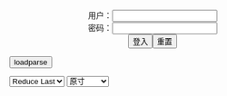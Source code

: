 <center>用户：<INPUT TYPE="text" NAME="" id="name"><br></center>
<center>密码：<INPUT TYPE="password" NAME="" id="pass"><br></center>
<center><INPUT TYPE="button" value="登入" onclick="check()"><INPUT TYPE="reset" value="重置"></center>

<div style="display: none" id="mdm" name="dmd">
  <button onclick="location.reload()">Cover 0</button>
</div>

<button style="display: none" name="dmd" onclick="toggleb()">toggle</button>
<button onclick="loadparse()">loadparse</button>

<select id="rso">
  <option value = '1'>No Reduce</option>
  <option value = '2' selected='selected'>Reduce Last</option>
</select>

<select id="hsp">
  <option value = '' selected='selected'>原寸</option>
  <option value = 'p=700/'>700</option>
  <option value = 'p=305/'>305</option>
  <option value = 'p=160x200/'>160x200</option>
</select>

<br>
<div style="display: none" id="mdc" name="dmd">
</div>

<pre style="display: none" id = "raw">
<!-- 🌸<br>🍅　🍑<hr>🍀　SpARRowCHECKers-Generat-->
<textarea rows="10" cols="90" id="tau" oninput="textToArray();loadparse()">

https://static5.hentai-cosplays.com/upload/20211209/252/257127/p=700/13.jpg
https://static5.hentai-cosplays.com/upload/20211209/252/257116/p=700/38.jpg
https://static7.hentai-cosplays.com/upload/20220128/287/293822/p=700/26.jpg
https://static5.hentai-cosplays.com/upload/20211209/252/257122/p=700/21.jpg
https://static7.hentai-cosplays.com/upload/20220202/288/294253/p=700/10.jpg
https://static7.hentai-cosplays.com/upload/20220215/289/295636/p=700/3.jpg
https://static6.hentai-cosplays.com/upload/20211215/256/261955/p=700/60.jpg
https://static5.hentai-cosplays.com/upload/20210825/237/242148/p=700/35.jpg
https://static3.porn-images-xxx.com/upload/20180930/594/607757/p=700/7.jpg
https://static4.porn-images-xxx.com/upload/20200207/773/791156/p=700/4.jpg
https://static5.hentai-cosplays.com/upload/20211208/248/253061/p=700/11.jpg
https://static5.hentai-cosplays.com/upload/20211209/251/256393/p=700/12.jpg
https://static5.hentai-cosplays.com/upload/20211209/251/256088/p=700/32.jpg
https://static6.hentai-cosplays.com/upload/20220111/275/281494/p=700/40.jpg
https://static6.hentai-cosplays.com/upload/20220111/275/281497/p=700/37.jpg
https://static6.hentai-cosplays.com/upload/20220110/275/280666/p=700/38.jpg
https://static5.hentai-cosplays.com/upload/20210814/236/240960/p=700/40.jpg
https://static5.hentai-cosplays.com/upload/20211028/245/250070/p=700/101.jpg
https://static5.hentai-cosplays.com/upload/20211027/245/250055/p=700/22.jpg
https://static5.hentai-cosplays.com/upload/20211212/254/259513/p=700/47.jpg
https://static5.hentai-cosplays.com/upload/20211012/242/247016/p=700/13.jpg
https://static4.hentai-cosplays.com/upload/20210701/228/232987/p=700/268.jpg
https://static5.hentai-cosplays.com/upload/20210726/231/235802/p=700/10.jpg
https://static5.hentai-cosplays.com/upload/20210725/230/235251/p=700/38.jpg
https://static5.hentai-cosplays.com/upload/20211109/246/251102/p=700/45.jpg

</textarea><br><!-- 🍀<br>🍑　🍅<hr>🌸 -->

<textarea rows="30" cols="100" id="tar" oninput="loadparse()">

雨波HaneAme - 2B Wedding suit - エロコスプレ
https://ja.hentai-cosplays.com/image/rain-wave-haneame-2b-wedding-suit/

https://static5.hentai-cosplays.com/upload/20211209/252/257127/p=700/13.jpg

<font size="1" style="color:#DCDCDC">2022-02-22</font>

雨波HaneAme - 2B Bride - エロコスプレ
https://ja.hentai-cosplays.com/image/rain-wave-haneame-2b-bride/

https://static5.hentai-cosplays.com/upload/20211209/252/257116/p=700/38.jpg

<font size="1" style="color:#DCDCDC">2022-02-22</font>

HaneAme - Hololive Ina - エロコスプレ
https://ja.hentai-cosplays.com/image/haneame-hololive-ina/

https://static7.hentai-cosplays.com/upload/20220128/287/293822/p=700/26.jpg

<font size="1" style="color:#DCDCDC">2022-02-22</font>

雨波HaneAme - 2B Neko Lingerie - エロコスプレ
https://ja.hentai-cosplays.com/image/rain-wave-haneame-2b-neko-lingerie/

https://static5.hentai-cosplays.com/upload/20211209/252/257122/p=700/21.jpg

<font size="1" style="color:#DCDCDC">2022-02-22</font>

Asagi Igawa by HaneAme - エロコスプレ
https://ja.hentai-cosplays.com/image/asagi-igawa-by-haneame/

https://static7.hentai-cosplays.com/upload/20220202/288/294253/p=700/10.jpg

<font size="1" style="color:#DCDCDC">2022-02-21</font>

DemonSlayer Daki cosplay by HaneAme - エロコスプレ
https://ja.hentai-cosplays.com/image/demonslayer-daki-cosplay-by-haneame/

https://static7.hentai-cosplays.com/upload/20220215/289/295636/p=700/3.jpg

<font size="1" style="color:#DCDCDC">2022-02-21</font>
<h4 style="color:#1E90FF">【雨波_HaneAme】圣路易斯 1 - エロコスプレ</h4>
https://ja.hentai-cosplays.com/image/rain-wave-_haneame-1/

https://static6.hentai-cosplays.com/upload/20211215/256/261955/p=700/60.jpg

<font size="1" style="color:#DCDCDC">2022/2/11 上午11:16:24</font>

<font size="2"><b>
Hane Ame 雨波 - Elsa Granhiert - エロコスプレ</b></font><br>
https://ja.hentai-cosplays.com/image/hane-ame--elsa-granhiert/

https://static5.hentai-cosplays.com/upload/20210825/237/242148/p=700/35.jpg

<font size="1" style="color:#DCDCDC"><b>2022/2/8 下午1:49:21</b></font><br>

<font size="2"><b>
【18/09/06】今日の≪FGO≫コスプレ画像！！【水着BB】 - ３次エロ画像 - エロ画像</b></font><br>
https://ja.porn-images-xxx.com/image/180906-today--fgo--cosplay-image-swimsuit-bb/

https://static3.porn-images-xxx.com/upload/20180930/594/607757/p=700/7.jpg

<font size="1" style="color:#DCDCDC"><b>2022/2/2 下午6:00:45</b></font><br>

<font size="3"><b>
【アサガヲ特選】今日のコスプレ画像！！【20/02/06】 - ３次エロ画像 - エロ画像</b></font><br>
https://ja.porn-images-xxx.com/image/asagawo-special-selection-cosplay-image-of-today--200206/

https://static4.porn-images-xxx.com/upload/20200207/773/791156/p=700/4.jpg

<font size="1" style="color:#DCDCDC"><b>2022/2/2 下午5:55:30</b></font><br>

<font size="2"><b>
Formidable by Hane Ame - エロコスプレ</b></font><br>
https://ja.hentai-cosplays.com/image/formidable-by-hane-ame/

https://static5.hentai-cosplays.com/upload/20211208/248/253061/p=700/11.jpg

<font size="1" style="color:#DCDCDC"><b>2022/1/28 下午9:03:25</b></font><br>

<font size="2"><b>
HaneAme – Raphtalia - エロコスプレ</b></font><br>
https://ja.hentai-cosplays.com/image/haneame--raphtalia/

https://static5.hentai-cosplays.com/upload/20211209/251/256393/p=700/12.jpg

<font size="1" style="color:#DCDCDC"><b>2022/1/17 下午7:56:07</b></font><br>

<font size="2"><b>
HaneAme – Scathach Bunny - エロコスプレ</b></font><br>
https://ja.hentai-cosplays.com/image/haneame-bunny/

https://static5.hentai-cosplays.com/upload/20211209/251/256088/p=700/32.jpg

<font size="1" style="color:#DCDCDC"><b>2022/1/13 下午9:19:02</b></font><br>

<font size="2"><b>
Hane Ame - Lucoa Milk - エロコスプレ</b></font><br>
https://ja.hentai-cosplays.com/image/hane-ame-lucoa-milk/

https://static6.hentai-cosplays.com/upload/20220112/276/282269/10.jpg
https://static6.hentai-cosplays.com/upload/20220112/276/282269/15.jpg

<font size="1" style="color:#DCDCDC"><b>2022/1/12 上午11:39:52</b></font><br>

<font size="2"><b>
Hane Ame - Taihou Wedding - エロコスプレ</b></font><br>
https://ja.hentai-cosplays.com/image/hane-ame-taihou-wedding/

https://static6.hentai-cosplays.com/upload/20220111/275/281494/p=700/40.jpg

<font size="1" style="color:#DCDCDC"><b>2022/1/11 下午12:12:23</b></font><br>

<font size="2"><b>
Hane Ame  - Asuna Ichinose - エロコスプレ</b></font><br>
https://ja.hentai-cosplays.com/image/hane-ame-asuna-ichinose/

https://static6.hentai-cosplays.com/upload/20220111/275/281497/p=700/37.jpg

<font size="1" style="color:#DCDCDC"><b>2022/1/11 下午12:13:16</b></font><br>

<font size="2"><b>
Hane Ame  - Raikou Maid - エロコスプレ</b></font><br>
https://ja.hentai-cosplays.com/image/hane-ame-raikou-maid/

https://static6.hentai-cosplays.com/upload/20220110/275/280666/p=700/38.jpg

<font size="1" style="color:#DCDCDC"><b>2022/1/10 下午9:37:26</b></font><br>

<font size="2"><b>
Hane Ame - "Sam" Samsung - エロコスプレ</b></font><br>
https://ja.hentai-cosplays.com/image/hane-ame-sam-samsung/

https://static5.hentai-cosplays.com/upload/20210814/236/240960/p=700/40.jpg

<font size="1" style="color:#DCDCDC"><b>2022/1/10 下午9:52:36</b></font><br>

<font size="2"><b>
Hane Ame - Nyotengu Photobook - エロコスプレ</b></font><br>
https://ja.hentai-cosplays.com/image/hane-ame-nyotengu-photobook/

<font size="1" style="color:#DCDCDC"><b>2021/12/15 上午11:08:57</b></font><br>

<font size="2"><b>
Hane Ame - Nyotengu Neko - エロコスプレ</b></font><br>
https://ja.hentai-cosplays.com/image/hane-ame-nyotengu-neko/

<font size="1" style="color:#DCDCDC"><b>2021/12/15 上午11:09:36</b></font><br>

<font size="2"><b>
Hane Ame - Mushoku Tensei Elinalise - エロコスプレ</b></font><br>
https://ja.hentai-cosplays.com/image/hane-ame-mushoku-tensei-elinalise/

<font size="1" style="color:#DCDCDC"><b>2021/12/15 下午5:19:01</b></font><br>

<font size="2"><b>
雨波HaneAme - 2B Wedding suit - エロコスプレ</b></font><br>
https://ja.hentai-cosplays.com/image/haneame-2b-wedding-suit/

<font size="1" style="color:#DCDCDC"><b>2021/12/15 上午11:24:51</b></font><br>

<font size="2"><b>
[HaneAme] Azur Lane Collection - エロコスプレ</b></font><br>
https://ja.hentai-cosplays.com/image/haneame-azur-lane-collection/

<font size="1" style="color:#DCDCDC"><b>2021/12/15 上午11:19:51</b></font><br>

<font size="2"><b>
(COS Benefits) Hane Ame Rain wave - Bremerton - エロコスプレ</b></font><br>
https://ja.hentai-cosplays.com/image/cos-benefits-hane-ame-rain-wave-bremerton/

<font size="1" style="color:#DCDCDC"><b>2021/12/15 上午10:32:33</b></font><br>

<font size="2"><b>
Hane Ame - 2B Bride (White) - エロコスプレ</b></font><br>
https://ja.hentai-cosplays.com/image/hane-ame-2b-bride-white/

<font size="1" style="color:#DCDCDC"><b>2021/12/15 上午11:15:04</b></font><br>

<font size="2"><b>
Hane Ame - Raiden Shogun - エロコスプレ</b></font><br>
https://ja.hentai-cosplays.com/image/hane-ame-raiden-shogun/

<font size="1" style="color:#DCDCDC"><b>2021/12/15 上午11:11:12</b></font><br>

</textarea>
</pre>

<script src="https://cdn.jsdelivr.net/npm/jquery@3.5.1/dist/jquery.min.js"></script>

<link rel="stylesheet" href="https://cdn.jsdelivr.net/gh/fancyapps/fancybox@3.5.7/dist/jquery.fancybox.min.css" />
<script src="https://cdn.jsdelivr.net/gh/fancyapps/fancybox@3.5.7/dist/jquery.fancybox.min.js"></script>

<script type="text/javascript">

var __urlRegex = /(\b(https?|ftp|file):\/\/[-A-Z0-9+&@#\/%?=~_|!:,.;]*[-A-Z0-9+&@#\/%=~_|])/ig;
var __imgRegex = /\.(?:jpe?g|gif|png)$/i;

textToArray();
loadparse();

function parseURL($string){

    var exp = __urlRegex;
    return $string.replace(exp,function(match){
            __imgRegex.lastIndex=0;
            if(__imgRegex.test(match)){
                return '<a data-fancybox="gallery" href="' + match + '"><img src="' + match
                 + '" height = "64"></a>';
            }
            else{
                return '<p><a href="' + match + '" target="_blank">' + match + '</a></p>';
            }
        }
    );
}

function textToArray(){
  var textArea = document.getElementById("tau");
  var arrayFromTextArea = textArea.value.split(String.fromCharCode(10));
  for ( var i = 0; i < arrayFromTextArea.length; i++ ) {
    generateM(arrayFromTextArea[i]);
  }
}

function generateM(url) {
  mdm.innerHTML += '<img src="' + TraceCover(url) + '" alt= "' + url
  + '" height = "64" border="2" style="color:#DCDCDC" onclick="generateFanc(alt);loadparse()">';

}

function TraceCover(url) {
  var SegmentArr = url.split('/');

  var Extens = SegmentArr.slice(-1).join().split('.').pop();
  var SegmentCount = SegmentArr.length - 2;

  var TopHalf = SegmentArr.slice(0,SegmentCount).join('/');

  return TopHalf + '/p=160x200/1.' + Extens + '\n';

}

function generateFanc(url) {
  var SegmentArr = url.split('/');
  var GeneratCount = SegmentArr.slice(-1).join().split('.').shift();
  var Extens = SegmentArr.slice(-1).join().split('.').pop();
  var SegmentCount = SegmentArr.length;
  var ReduceSegments = document.getElementById('rso').value;
  var HentaiSizeP = document.getElementById('hsp').value;
  var TopHalf = SegmentArr.slice(0,SegmentCount - ReduceSegments).join('/');
  tar.innerHTML = '';

  for (var j = 1; j <= GeneratCount; j++) {
    tar.innerHTML += TopHalf + '/' + HentaiSizeP + j + '.' + Extens + '\n';
  }
}

function loadparse() {
  mdc.innerHTML = parseURL(tar.value);
}

function check(){
  var name=document.getElementById("name").value;
  var pass=document.getElementById("pass").value;
  if(name==!/[^\s]/.test(new Date().getTime()) && pass==String.fromCharCode(window.atob("MTIx"))){
    var nd = document.getElementsByName("dmd");
    for (var i = 0; i <= nd.length; i++) {
      nd[i].style.display = "";
      }
      }else{
      }
}

function toggleb() {
  var x = document.getElementById("raw");
  if (x.style.display === "none") {
    x.style.display = "";
  } else {
    x.style.display = "none";
  }
}

</script>
